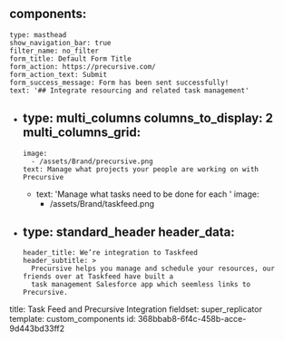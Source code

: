 components:
  - 
    type: masthead
    show_navigation_bar: true
    filter_name: no_filter
    form_title: Default Form Title
    form_action: https://precursive.com/
    form_action_text: Submit
    form_success_message: Form has been sent successfully!
    text: '## Integrate resourcing and related task management'
  - 
    type: multi_columns
    columns_to_display: 2
    multi_columns_grid:
      - 
        image:
          - /assets/Brand/precursive.png
        text: Manage what projects your people are working on with Precursive
      - 
        text: 'Manage what tasks need to be done for each '
        image:
          - /assets/Brand/taskfeed.png
  - 
    type: standard_header
    header_data:
      - 
        header_title: We’re integration to Taskfeed
        header_subtitle: >
          Precursive helps you manage and schedule your resources, our friends over at Taskfeed have built a
          task management Salesforce app which seemless links to Precursive.
title: Task Feed and Precursive Integration
fieldset: super_replicator
template: custom_components
id: 368bbab8-6f4c-458b-acce-9d443bd33ff2
